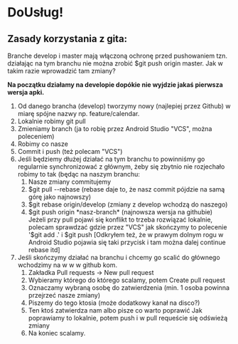 # DoUsług!

## Zasady korzystania z gita:

Branche develop i master mają włączoną ochronę przed pushowaniem tzn. działając na tym branchu nie można zrobić $git push origin master.
Jak w takim razie wprowadzić tam zmiany?

**Na początku działamy na developie dopókie nie wyjdzie jakaś pierwsza wersja apki.**

1. Od danego brancha (develop) tworzymy nowy (najlepiej przez Github) w miarę spójne nazwy np. feature/calendar.
1. Lokalnie robimy git pull 
1. Zmieniamy branch (ja to robię przez Android Studio "VCS", można poleceniem)
1. Robimy co nasze
1. Commit i push (też polecam "VCS")
1. Jeśli będziemy dłużej działać na tym branchu to powinniśmy go regularnie synchronizować z głównym,
 żeby się zbytnio nie rozjechało robimy to tak (będąc na naszym branchu:
    1. Nasze zmiany commitujemy
    1. $git pull --rebase (rebase daje to, że nasz commit pójdzie na samą górę jako najnowszy)
    1. $git rebase origin/develop (zmiany z develop wchodzą do naszego)
    1. $git push origin *nasz-branch* (najnowsza wersja na githubie)
    Jeżeli przy pull pojawi się konflikt to trzeba rozwiązać lokalnie,
    polecam sprawdzać gdzie przez "VCS" jak skończymy to polecenie '$git add .' i $git push
    [Odkryłem też, że w prawym dolnym rogu w Android Studio pojawia się taki przycisk i tam można dalej continue rebase itd]
1. Jeśli skończymy działać na branchu i chcemy go scalić do głównego wchodzimy na w w w github kom. 
    1. Zakładka Pull requests -> New pull request
    1. Wybieramy którego do którego scalamy, potem Create pull request
    1. Oznaczamy wybraną osobę do zatwierdzenia (min. 1 osoba powinna przejrzeć nasze zmiany) 
    1. Piszemy do tego ktosia (może dodatkowy kanał na disco?)
    1. Ten ktoś zatwierdza nam albo pisze co warto poprawić
    Jak poprawiamy to lokalnie, potem push i w pull requeście się odświeżą zmiany
    1. Na koniec scalamy.
